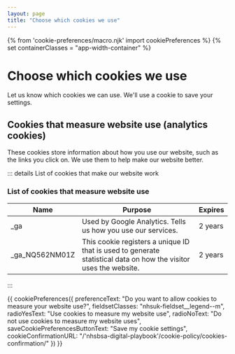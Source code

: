 ```yaml
---
layout: page
title: "Choose which cookies we use"
---
```


{% from 'cookie-preferences/macro.njk' import cookiePreferences %}
{% set containerClasses = "app-width-container" %}

# Choose which cookies we use

Let us know which cookies we can use. We'll use a cookie to save your settings.

## Cookies that measure website use (analytics cookies)

These cookies store information about how you use our website, such as the links you click on. We use them to help make our website better.

::: details List of cookies that make our website work    

### List of cookies that measure website use

| Name | Purpose | Expires |
| ----------- | ----------- | ----------- |
| _ga | Used by Google Analytics. Tells us how you use our services. | 2 years |
| _ga_NQ562NM01Z| This cookie registers a unique ID that is used to generate statistical data on how the visitor uses the website. | 2 years |

:::

{{ cookiePreferences({
    preferenceText: "Do you want to allow cookies to measure your website use?",
    fieldsetClasses: "nhsuk-fieldset__legend--m",
    radioYesText: "Use cookies to measure my website use",
    radioNoText: "Do not use cookies to measure my website uses",
    saveCookiePreferencesButtonText: "Save my cookie settings",
    cookieConfirmationURL: "/'nhsbsa-digital-playbook'/cookie-policy/cookies-confirmation/"
}) }}